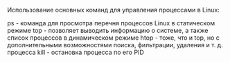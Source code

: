 Использование основных команд для управления процессами в Linux:

ps - команда для просмотра перечня процессов Linux в статическом режиме
top - позволяет выводить информацию о системе, а также список процессов в динамическом режиме
htop - тоже, что и top, но с дополнительными возможностями поиска, фильтрации, удаления и т. д. процесса
kill - остановка процесса по его PID
